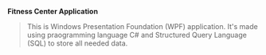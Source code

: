 **Fitness Center Application**

>This is Windows Presentation Foundation (WPF) application. It's made using praogramming language C# and Structured Query Language (SQL) to store all needed data.
